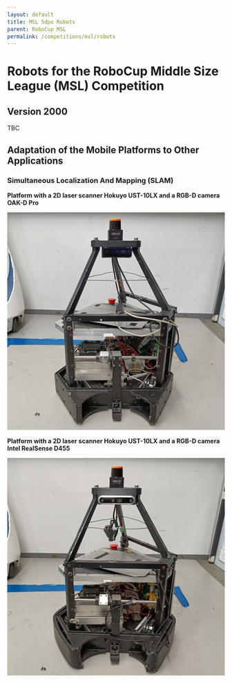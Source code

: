 ```yaml
---
layout: default
title: MSL 5dpo Robots
parent: RoboCup MSL
permalink: /competitions/msl/robots
---
```


# Robots for the RoboCup Middle Size League (MSL) Competition

## Version 2000

TBC

## Adaptation of the Mobile Platforms to Other Applications

### Simultaneous Localization And Mapping (SLAM)

**Platform with a 2D laser scanner Hokuyo UST-10LX and a RGB-D camera OAK-D Pro**

![Platform with a 2D laser scanner Hokuyo UST-10LX and a RGB-D camera OAK-D Pro](/img/robots/msl/msl_hokuyo-ust-10lx+oak-d-pro.jpg)

**Platform with a 2D laser scanner Hokuyo UST-10LX and a RGB-D camera Intel RealSense D455**

![Platform with a 2D laser scanner Hokuyo UST-10LX and a RGB-D camera Intel RealSense D455](/img/robots/msl/msl_hokuyo-ust-10lx+realsense-d455.jpg)
